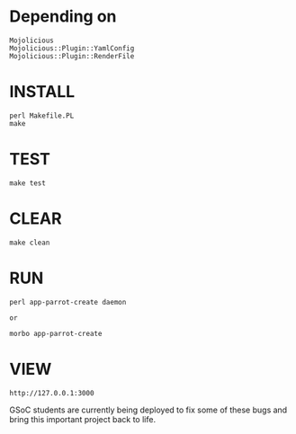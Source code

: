 # Depending on #
    Mojolicious
    Mojolicious::Plugin::YamlConfig
    Mojolicious::Plugin::RenderFile
    
# INSTALL #
    perl Makefile.PL
    make
    
# TEST #
    make test

# CLEAR #
    make clean
    
# RUN #
    perl app-parrot-create daemon
    
    or
    
    morbo app-parrot-create
    
# VIEW #
    http://127.0.0.1:3000
    
GSoC students are currently being deployed to fix some of these bugs and bring this important
project back to life.
